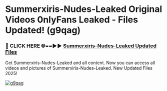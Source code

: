 # Summerxiris-Nudes-Leaked Original Videos 0nlyFans Leaked - Files Updated! (g9qag)

<h3>🔴 CLICK HERE 🌐==►► <a href="https://tinyurl.com/4mcuefdz" rel="nofollow">Summerxiris-Nudes-Leaked Updated Files</a></h3>

Get Summerxiris-Nudes-Leaked and all content. Now you can access all videos and pictures of Summerxiris-Nudes-Leaked. New Updated Files 2025!

[![g9qag](https://i.imgur.com/StAQSOY.gif)](https://tinyurl.com/4mcuefdz)
